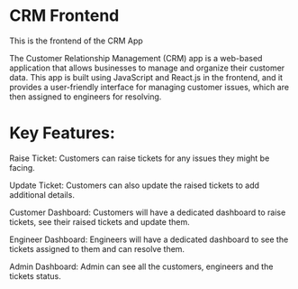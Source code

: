 # CRM Frontend

This is the frontend of the CRM App

The Customer Relationship Management (CRM) app is a web-based application that allows businesses to manage and organize their customer data. This app is built using JavaScript and React.js in the frontend, and it provides a user-friendly interface for managing customer issues, which are then assigned to engineers for resolving.

# Key Features:

Raise Ticket: Customers can raise tickets for any issues they might be facing.

Update Ticket: Customers can also update the raised tickets to add additional details.

Customer Dashboard: Customers will have a dedicated dashboard to raise tickets, see their raised tickets and update them.

Engineer Dashboard: Engineers will have a dedicated dashboard to see the tickets assigned to them and can resolve them.

Admin Dashboard: Admin can see all the customers, engineers and the tickets status.
